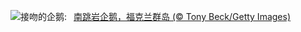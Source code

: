 ![](https://www.bing.com/th?id=OHR.KissingPenguins_ZH-CN5449471262_UHD.jpg&w=1000)接吻的企鹅:&nbsp;&ensp;[南跳岩企鹅，福克兰群岛 (© Tony Beck/Getty Images)](https://www.bing.com/th?id=OHR.KissingPenguins_ZH-CN5449471262_UHD.jpg)
<br><br/>
